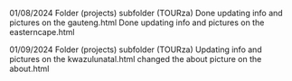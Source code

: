 01/08/2024
Folder (projects) subfolder (TOURza)
Done updating info and pictures on the gauteng.html
Done updating info and pictures on the easterncape.html

01/09/2024
Folder (projects) subfolder (TOURza)
Updating info and pictures on the kwazulunatal.html
changed the about picture on the about.html

